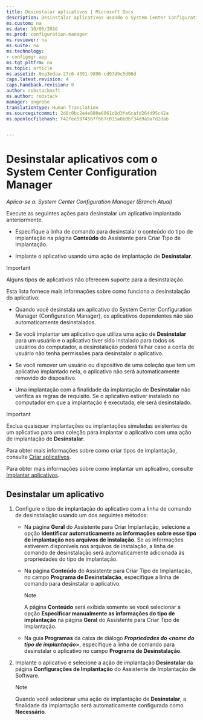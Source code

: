 ```yaml
---
title: Desinstalar aplicativos | Microsoft Docs
description: Desinstalar aplicativos usando o System Center Configuration Manager
ms.custom: na
ms.date: 10/06/2016
ms.prod: configuration-manager
ms.reviewer: na
ms.suite: na
ms.technology:
- configmgr-app
ms.tgt_pltfrm: na
ms.topic: article
ms.assetid: 0ea3edaa-27c6-4391-9896-cd97d9c5d06d
caps.latest.revision: 4
caps.handback.revision: 0
author: robstackmsft
ms.author: robstack
manager: angrobe
translationtype: Human Translation
ms.sourcegitcommit: 2d0c0bc2e4e080e6061d8d3fe6cafd264d95c42a
ms.openlocfilehash: f42fee5974567f667c015a6b0bf34d9a9a7d2dab


---
```

# <a name="uninstall-applications-with-system-center-configuration-manager"></a>Desinstalar aplicativos com o System Center Configuration Manager

*Aplica-se a: System Center Configuration Manager (Branch Atual)*


Execute as seguintes ações para desinstalar um aplicativo implantado anteriormente.

-   Especifique a linha de comando para desinstalar o conteúdo do tipo de implantação na página **Conteúdo** do Assistente para Criar Tipo de Implantação.  

-   Implante o aplicativo usando uma ação de implantação de **Desinstalar**.  

> [!IMPORTANT]  
> Alguns tipos de aplicativos não oferecem suporte para a desinstalação.  

 Esta lista fornece mais informações sobre como funciona a desinstalação do aplicativo:  

-   Quando você desinstala um aplicativo do System Center Configuration Manager (Configuration Manager), os aplicativos dependentes não são automaticamente desinstalados.  

-   Se você implantar um aplicativo que utiliza uma ação de **Desinstalar** para um usuário e o aplicativo tiver sido instalado para todos os usuários do computador, a desinstalação poderá falhar caso a conta de usuário não tenha permissões para desinstalar o aplicativo.  

-   Se você remover um usuário ou dispositivo de uma coleção que tem um aplicativo implantado nela, o aplicativo não será automaticamente removido do dispositivo.  

-   Uma implantação com a finalidade da implantação de **Desinstalar** não verifica as regras de requisito. Se o aplicativo estiver instalado no computador em que a implantação é executada, ele será desinstalado.  

> [!IMPORTANT]  
> Exclua quaisquer implantações ou implantações simuladas existentes de um aplicativo para uma coleção para implantar o aplicativo com uma ação de implantação de **Desinstalar**.  

 Para obter mais informações sobre como criar tipos de implantação, consulte [Criar aplicativos](../../apps/deploy-use/create-applications.md).  

 Para obter mais informações sobre como implantar um aplicativo, consulte [Implantar aplicativos](../../apps/deploy-use/deploy-applications.md).  

## <a name="uninstall-an-application"></a>Desinstalar um aplicativo  

1.  Configure o tipo de implantação do aplicativo com a linha de comando de desinstalação usando um dos seguintes métodos:  

    -   Na página **Geral** do Assistente para Criar Implantação, selecione a opção **Identificar automaticamente as informações sobre esse tipo de implantação nos arquivos de instalação**. Se as informações estiverem disponíveis nos arquivos de instalação, a linha de comando de desinstalação será automaticamente adicionada às propriedades do tipo de implantação.  

    -   Na página **Conteúdo** do Assistente para Criar Tipo de Implantação, no campo **Programa de Desinstalação**, especifique a linha de comando para desinstalar o aplicativo.  

        > [!NOTE]  
        >  A página **Conteúdo** será exibida somente se você selecionar a opção **Especificar manualmente as informações do tipo de implantação** na página **Geral** do Assistente para Criar Tipo de Implantação.  

    -   Na guia **Programas** da caixa de diálogo ***Propriedades do <nome do tipo de implantação*>**, especifique a linha de comando para desinstalar o aplicativo no campo **Programa de Desinstalação**.  

2.  Implante o aplicativo e selecione a ação de implantação **Desinstalar** da página **Configurações de Implantação** do Assistente de Implantação de Software.  

    > [!NOTE]  
    >  Quando você selecionar uma ação de implantação de **Desinstalar**, a finalidade da implantação será automaticamente configurada como **Necessário**.  



<!--HONumber=Dec16_HO3-->


